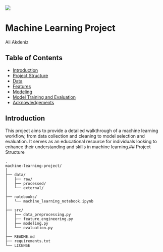 <img src="Images/houses.png">

# Machine Learning Project
Ali Akdeniz
## Table of Contents
- [Introduction](#Introduction)
- [Project Structure](#project-structure)
- [Data](#Data)
- [Features](#Features)
- [Modeling](#Modeling)
- [Model Training and Evaluation](#model-training-and-evaluation)
- [Acknowledgements](#Acknowledgements)


## Introduction
This project aims to provide a detailed walkthrough of a machine learning workflow, from data collection and cleaning to model selection and evaluation. It serves as an educational resource for individuals looking to enhance their understanding and skills in machine learning.## Project Structure
```
.
machine-learning-project/
│
├── data/
│   ├── raw/
│   ├── processed/
│   └── external/
│
├── notebooks/
│   └── machine_learning_notebook.ipynb
│
├── src/
│   ├── data_preprocessing.py
│   ├── feature_engineering.py
│   ├── modeling.py
│   └── evaluation.py
│
├── README.md
├── requirements.txt
└── LICENSE

```


